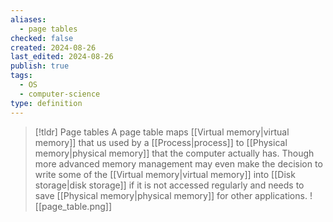 ```yaml
---
aliases:
  - page tables
checked: false
created: 2024-08-26
last_edited: 2024-08-26
publish: true
tags:
  - OS
  - computer-science
type: definition
---
```

>[!tldr] Page tables
>A page table maps [[Virtual memory|virtual memory]] that us used by a [[Process|process]] to [[Physical memory|physical memory]] that the computer actually has. Though more advanced memory management may even make the decision to write some of the [[Virtual memory|virtual memory]] into [[Disk storage|disk storage]] if it is not accessed regularly and needs to save [[Physical memory|physical memory]] for other applications.
>![[page_table.png]]
>


